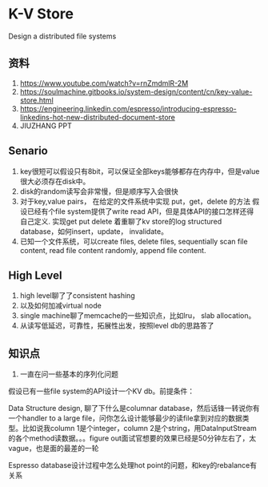 # K-V Store 
Design a distributed file systems

## 资料
1. https://www.youtube.com/watch?v=rnZmdmlR-2M
2. https://soulmachine.gitbooks.io/system-design/content/cn/key-value-store.html
3. https://engineering.linkedin.com/espresso/introducing-espresso-linkedins-hot-new-distributed-document-store
4. JIUZHANG PPT

## Senario
1. key很短可以假设只有8bit，可以保证全部keys能够都存在内存中，但是value很大必须存在disk中。
2. disk的random读写会非常慢，但是顺序写入会很快
3. 对于key,value pairs， 在给定的文件系统中实现 put，get，delete 的方法
   假设已经有个file system提供了write read API，但是具体API的接口怎样还得自己定义.
   实现get put delete
   着重聊了kv store的log structured database，如何insert，update， invalidate。
4. 已知一个文件系统，可以create files, delete files, sequentially scan file content, read file content randomly, append file content.

## High Level 
1. high level聊了了consistent hashing
2. 以及如何加减virtual node
3. single machine聊了memcache的一些知识点，比如lru， slab allocation。
4. 从读写低延迟，可靠性，拓展性出发，按照level db的思路答了

## 知识点
1. 一直在问一些基本的序列化问题

假设已有一些file system的API设计一个KV db。前提条件：

 Data Structure design, 聊了下什么是columnar database，然后话锋一转说你有一个handler to a large file，问你怎么设计能够最少的读file拿到对应的数据类型。比如说我column 1是个integer，column 2是个string，用DataInputStream的各个method读数据。。。figure out面试官想要的效果已经是50分钟左右了，太vague，也是面的最差的一轮

Espresso database设计过程中怎么处理hot point的问题，和key的rebalance有关系
